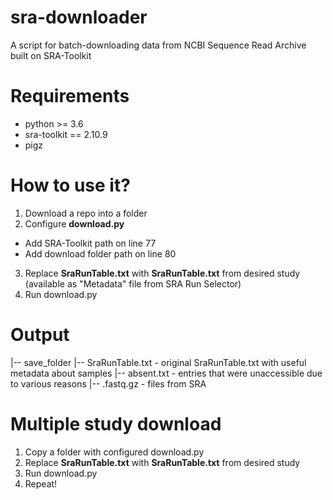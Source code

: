 # sra-downloader
A script for batch-downloading data from NCBI Sequence Read Archive built on SRA-Toolkit

# Requirements
- python >= 3.6
- sra-toolkit == 2.10.9
- pigz 

# How to use it? 
1. Download a repo into a folder
2. Configure **download.py**
- Add SRA-Toolkit path on line 77 
- Add download folder path on line 80   
3. Replace **SraRunTable.txt** with **SraRunTable.txt** from desired study (available as "Metadata" file from SRA Run Selector)
4. Run download.py

# Output
|-- save_folder
    |-- SraRunTable.txt         - original SraRunTable.txt with useful metadata about samples
    |-- absent.txt              - entries that were unaccessible due to various reasons
    |-- .fastq.gz               - files from SRA

# Multiple study download
1. Copy a folder with configured download.py
2. Replace **SraRunTable.txt** with **SraRunTable.txt** from desired study
3. Run download.py
4. Repeat! 
